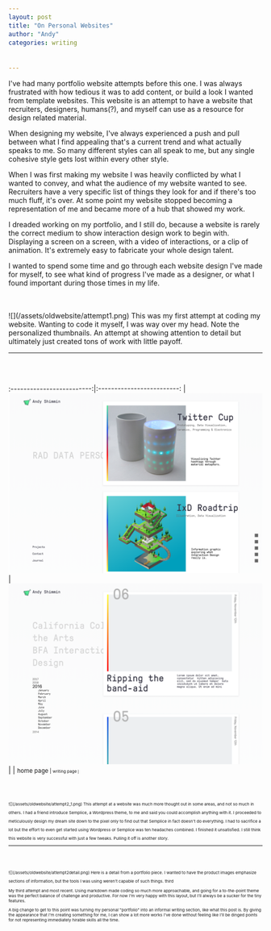```yaml
---
layout: post
title: "On Personal Websites"
author: "Andy"
categories: writing


---
```


I've had many portfolio website attempts before this one. I was always frustrated with how tedious it was to add content, or build a look I wanted from template websites. This website is an attempt to have a website that recruiters, designers, humans(?), and myself can use as a resource for design related material.

When designing my website, I've always experienced a push and pull between what I find appealing that's a current trend and what actually speaks to me. So many different styles can all speak to me, but any single cohesive style gets lost within every other style.

When I was first making my website I was heavily conflicted by what I wanted to convey, and what the audience of my website wanted to see. Recruiters have a very specific list of things they look for and if there's too much fluff, it's over. At some point my website stopped becoming a representation of me and became more of a hub that showed my work.

I dreaded working on my portfolio, and I still do, because a website is rarely the correct medium to show interaction design work to begin with. Displaying a screen on a screen, with a video of interactions, or a clip of animation. It's extremely easy to fabricate your whole design talent.

I wanted to spend some time and go through each website design I've made for myself, to see what kind of progress I've made as a designer, or what I found important during those times in my life.

<br>
<br>
![](/assets/oldwebsite/attempt1.png)
This was my first attempt at coding my website. Wanting to code it myself, I was way over my head. Note the personalized thumbnails. An attempt at showing attention to detail but ultimately just created tons of work with little payoff.

---

<br>
<br>


:-------------------------:|:-------------------------:
| ![](/assets/oldwebsite/attempt2.png) | ![](/assets/oldwebsite/attempt2_2.png) |
| <small>home page<small> | <small>writing page<small> |

<br>
<br>
![](/assets/oldwebsite/attempt2_1.png)
This attempt at a website was much more thought out in some areas, and not so much in others. I had a friend introduce Semplice, a Wordpress theme, to me and said you could accomplish anything with it. I proceeded to meticulously design my dream site down to the pixel only to find out that Semplice in fact doesn't do everything. I had to sacrifice a lot but the effort to even get started using Wordpress or Semplice was ten headaches combined. I finished it unsatisfied. I still think this website is very successful with just a few tweaks. Pulling it off is another story.

---

<br>
<br>
![](/assets/oldwebsite/attempt2detail.png)
Here is a detail from a portfolio piece. I wanted to have the product images emphasize sections of information, but the tools I was using weren't capable of such things.
third

My third attempt and most recent. Using markdown made coding so much more approachable, and going for a to-the-point theme was the perfect balance of challenge and productive. For now I'm very happy with this layout, but I'll always be a sucker for the tiny features.

 A big change to get to this point was turning my personal "portfolio" into an informal writing section, like what this post is. By giving the appearance that I'm creating something for me, I can show a lot more works I've done without feeling like I'll be dinged points for not representing immediately hirable skills all the time.
